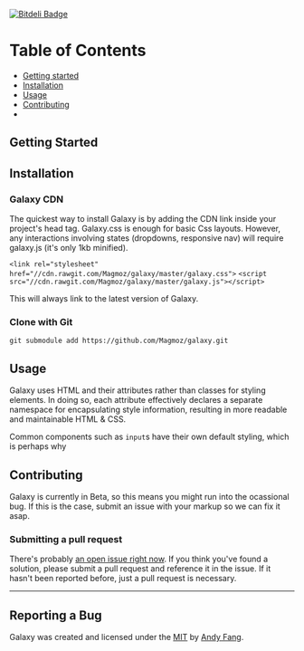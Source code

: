 [![Bitdeli Badge](https://d2weczhvl823v0.cloudfront.net/Magmoz/galaxy/trend.png)](https://bitdeli.com/free "Bitdeli Badge")

# Table of Contents
- [Getting started](#getting-started)
- [Installation](#installation)
- [Usage](#usage)
- [Contributing](#contributing)
- 

## Getting Started

## Installation

### Galaxy CDN
The quickest way to install Galaxy is by adding the CDN link inside your project's head tag. Galaxy.css is enough for basic Css layouts. However, any interactions involving states (dropdowns, responsive nav) will require galaxy.js (it's only 1kb minified).

`<link rel="stylesheet" href="//cdn.rawgit.com/Magmoz/galaxy/master/galaxy.css">`
`<script src="//cdn.rawgit.com/Magmoz/galaxy/master/galaxy.js"></script>`

This will always link to the latest version of Galaxy.

### Clone with Git

```
git submodule add https://github.com/Magmoz/galaxy.git
```

## Usage
Galaxy uses HTML and their attributes rather than classes for styling elements. In doing so, each attribute effectively declares a separate namespace for encapsulating style information, resulting in more readable and maintainable HTML & CSS.

Common components such as `input`s have their own default styling, which is perhaps why 


## Contributing
Galaxy is currently in Beta, so this means you might run into the ocassional bug. If this is the case, submit an issue with your markup so we can fix it asap.

### Submitting a pull request
There's probably [an open issue right now](). If you think you've found a solution, please submit a pull request and reference it in the issue. If it hasn't been reported before, just a pull request is necessary.


---

## Reporting a Bug


Galaxy was created and licensed under the [MIT](//tldrlegal.com/license/mit-license) by [Andy Fang](//twitter.com/andyfang98).